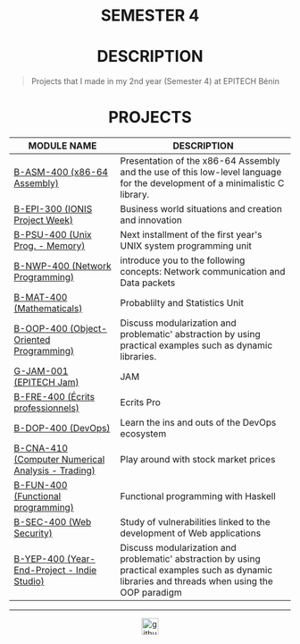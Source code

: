 <h1 align="center"> SEMESTER 4</h1>

<h1 align="center"> DESCRIPTION </h1>

> Projects that I made in my 2nd year (Semester 4) at EPITECH Bénin

<h1 align="center"> PROJECTS </h1>

<table align="center">
    <thead>
        <tr>
            <th>MODULE NAME</th>
            <th>DESCRIPTION</th>
        </tr>
    </thead>
    <tbody>
        <tr>
            <td><a href="./B-ASM-400" >B-ASM-400 (x86-64 Assembly)</a></td>
            <td>Presentation of the x86-64 Assembly and the use of this low-level language for the development of a minimalistic C library.</td>
        </tr>
        <tr>
            <td><a href="./B-EPI-300" >B-EPI-300 (IONIS Project Week)</a></td>
            <td>Business world situations and creation and innovation</td>
        </tr>
        <tr>
            <td><a href="./B-PSU-400" >B-PSU-400 (Unix Prog. - Memory)</a></td>
            <td>Next installment of the first year's UNIX system programming unit</td>
        </tr>
        <tr>
            <td><a href="./B-NWP-400" >B-NWP-400 (Network Programming)</a></td>
            <td>introduce you to the following concepts: Network communication and Data packets</td>
        </tr>
        <tr>
            <td><a href="./B-MAT-400" >B-MAT-400 (Mathematicals)</a></td>
            <td>Probablilty and Statistics Unit</td>
        </tr>
        <tr>
            <td><a href="./B-OOP-400" >B-OOP-400 (Object-Oriented Programming)</a></td>
            <td>Discuss modularization and problematic' abstraction by using practical examples such as dynamic libraries.</td>
        </tr>
        <tr>
            <td><a href="./G-JAM-001" >G-JAM-001 (EPITECH Jam)</a></td>
            <td>JAM</td>
        </tr>
        <tr>
            <td><a href="./B-FRE-400" >B-FRE-400 (Écrits professionnels)</a></td>
            <td>Ecrits Pro</td>
        </tr>
        <tr>
            <td><a href="./B-DOP-400" >B-DOP-400 (DevOps)</a></td>
            <td>Learn the ins and outs of the DevOps ecosystem</td>
        </tr>
        <tr>
            <td><a href="./B-CNA-410" >B-CNA-410 (Computer Numerical Analysis - Trading)</a></td>
            <td>Play around with stock market prices</td>
        </tr>
        <tr>
            <td><a href="./B-FUN-400" >B-FUN-400 (Functional programming)</a></td>
            <td>Functional programming with Haskell</td>
        </tr>
        <tr>
            <td><a href="./B-SEC-400" >B-SEC-400 (Web Security)</a></td>
            <td>Study of vulnerabilities linked to the development of Web applications</td>
        </tr>
        <tr>
            <td><a href="./B-YEP-400" >B-YEP-400 (Year-End-Project - Indie Studio)</a></td>
            <td>Discuss modularization and problematic' abstraction by using practical examples such as dynamic libraries and threads when using the OOP paradigm</td>
        </tr>
    </tbody>
</table>

---

<div align="center">

<a href="https://github.com/blacky-yg" target="_blank"><img src="https://cdn.jsdelivr.net/npm/simple-icons@3.0.1/icons/github.svg" alt="github.com" width="30"></a>

</div>
